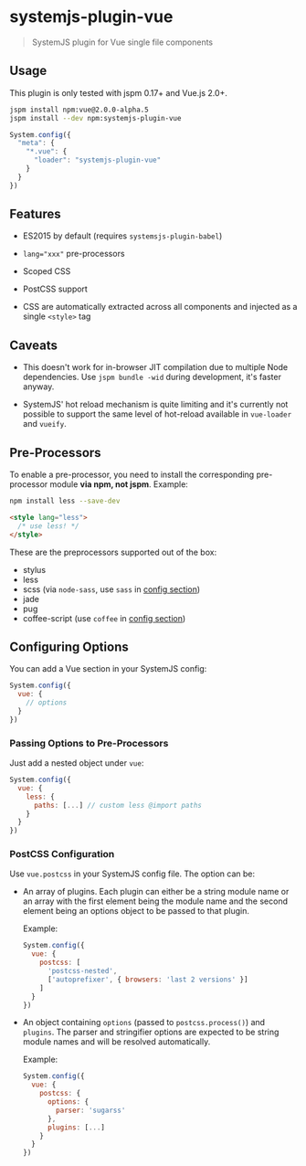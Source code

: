 # systemjs-plugin-vue

> SystemJS plugin for Vue single file components

## Usage

This plugin is only tested with jspm 0.17+ and Vue.js 2.0+.

``` bash
jspm install npm:vue@2.0.0-alpha.5
jspm install --dev npm:systemjs-plugin-vue
```

``` js
System.config({
  "meta": {
    "*.vue": {
      "loader": "systemjs-plugin-vue"
    }
  }
})
```

## Features

- ES2015 by default (requires `systemsjs-plugin-babel`)

- `lang="xxx"` pre-processors

- Scoped CSS

- PostCSS support

- CSS are automatically extracted across all components and injected as a single `<style>` tag

## Caveats

- This doesn't work for in-browser JIT compilation due to multiple Node dependencies. Use `jspm bundle -wid` during development, it's faster anyway.

- SystemJS' hot reload mechanism is quite limiting and it's currently not possible to support the same level of hot-reload available in `vue-loader` and `vueify`.

## Pre-Processors

To enable a pre-processor, you need to install the corresponding pre-processor module **via npm, not jspm**. Example:

``` bash
npm install less --save-dev
```
``` html
<style lang="less">
  /* use less! */
</style>
```

These are the preprocessors supported out of the box:

- stylus
- less
- scss (via `node-sass`, use `sass` in [config section](#configuring-options))
- jade
- pug
- coffee-script (use `coffee` in [config section](#configuring-options))

## Configuring Options

You can add a Vue section in your SystemJS config:

``` js
System.config({
  vue: {
    // options
  }
})
```

### Passing Options to Pre-Processors

Just add a nested object under `vue`:

``` js
System.config({
  vue: {
    less: {
      paths: [...] // custom less @import paths
    }
  }
})
```

### PostCSS Configuration

Use `vue.postcss` in your SystemJS config file. The option can be:

- An array of plugins. Each plugin can either be a string module name or an array with the first element being the module name and the second element being an options object to be passed to that plugin.

  Example:

  ``` js
  System.config({
    vue: {
      postcss: [
        'postcss-nested',
        ['autoprefixer', { browsers: 'last 2 versions' }]
      ]
    }
  })
  ```

- An object containing `options` (passed to `postcss.process()`) and `plugins`. The parser and stringifier options are expected to be string module names and will be resolved automatically.

  Example:

  ``` js
  System.config({
    vue: {
      postcss: {
        options: {
          parser: 'sugarss'
        },
        plugins: [...]
      }
    }
  })
  ```
